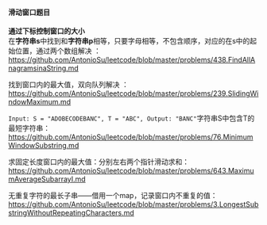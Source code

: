 #### **滑动窗口题目**

**通过下标控制窗口的大小**  
在**字符串s**中找到和**字符串p**相等，只要字母相等，不包含顺序，对应的在s中的起始位置，通过两个数组解决 ：https://github.com/AntonioSu/leetcode/blob/master/problems/438.FindAllAnagramsinaString.md  

找到窗口内的最大值，双向队列解决 ：https://github.com/AntonioSu/leetcode/blob/master/problems/239.SlidingWindowMaximum.md  

`Input: S = "ADOBECODEBANC", T = "ABC", Output: "BANC"`字符串S中包含T的最短字符串：https://github.com/AntonioSu/leetcode/blob/master/problems/76.MinimumWindowSubstring.md  

求固定长度窗口内的最大值：分别左右两个指针滑动求和：https://github.com/AntonioSu/leetcode/blob/master/problems/643.MaximumAverageSubarrayI.md

无重复字符的最长子串——借用一个map，记录窗口内不重复的值：https://github.com/AntonioSu/leetcode/blob/master/problems/3.LongestSubstringWithoutRepeatingCharacters.md
